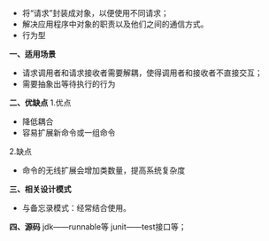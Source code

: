 - 将“请求”封装成对象，以便使用不同请求；
- 解决应用程序中对象的职责以及他们之间的通信方式。
- 行为型

**一、适用场景**
- 请求调用者和请求接收者需要解耦，使得调用者和接收者不直接交互；
- 需要抽象出等待执行的行为

**二、优缺点**
1.优点
- 降低耦合
- 容易扩展新命令或一组命令

2.缺点
- 命令的无线扩展会增加类数量，提高系统复杂度

**三、相关设计模式**
- 与备忘录模式：经常结合使用。

**四、源码**
jdk——runnable等
junit——test接口等；
